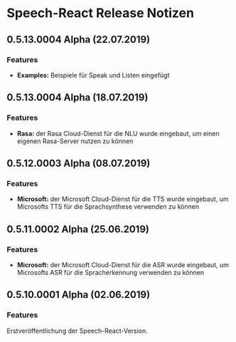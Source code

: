 # Speech-React Release Notizen


## 0.5.13.0004 Alpha (22.07.2019)

### Features

* **Examples:** Beispiele für Speak und Listen eingefügt


## 0.5.13.0004 Alpha (18.07.2019)

### Features

* **Rasa:** der Rasa Cloud-Dienst für die NLU wurde eingebaut, um einen eigenen Rasa-Server nutzen zu können


## 0.5.12.0003 Alpha (08.07.2019)

### Features

* **Microsoft:** der Microsoft Cloud-Dienst für die TTS wurde eingebaut, um Microsofts TTS für die Sprachsynthese verwenden zu können


## 0.5.11.0002 Alpha (25.06.2019)

### Features

* **Microsoft:** der Microsoft Cloud-Dienst für die ASR wurde eingebaut, um Microsofts ASR für die Spracherkennung verwenden zu können


## 0.5.10.0001 Alpha (02.06.2019)

### Features

Erstveröffentlichung der Speech-React-Version.


